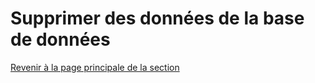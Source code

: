 # Supprimer des données de la base de données

[Revenir à la page principale de la section](README.md)
